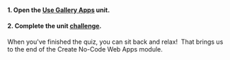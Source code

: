 <head><base target="_blank"> </head>

#### **1. Open the [Use Gallery Apps](https://safe.my.trailhead.com/content/safe/modules/create-no-code-web-apps/use-gallery-apps?trail_id=fme-server-authoring) unit.**

  


#### **2. Complete the unit** [**challenge**](https://safe.my.trailhead.com/content/safe/modules/create-no-code-web-apps/use-gallery-apps?trail_id=fme-server-authoring#challenge).

When you've finished the quiz, you can sit back and relax!  That brings us to the end of the Create No-Code Web Apps module.


